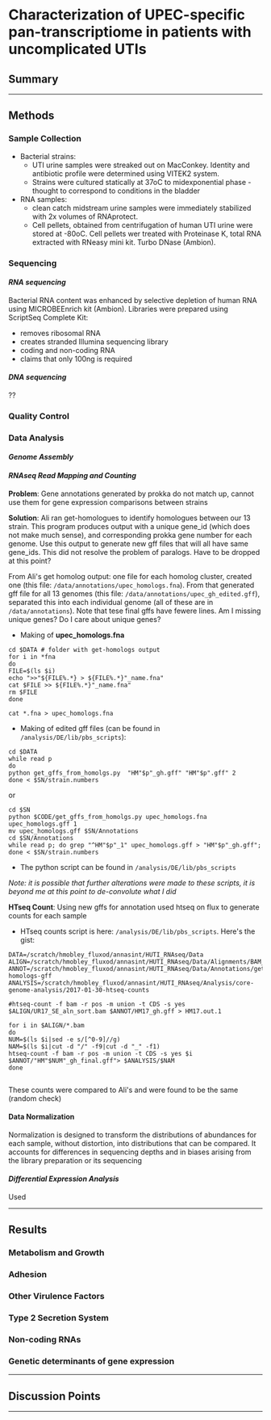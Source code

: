 # Characterization of UPEC-specific pan-transcriptiome in patients with uncomplicated UTIs

## Summary

----------


## Methods

### Sample Collection

* Bacterial strains:
    * UTI urine samples were streaked out on MacConkey. Identity and antibiotic profile were determined using VITEK2 system. 
    * Strains were cultured statically at 37oC to midexponential phase - thought to correspond to conditions in the bladder
* RNA samples: 
    * clean catch midstream urine samples were immediately stabilized with 2x volumes of RNAprotect.
    * Cell pellets, obtained from centrifugation of human UTI urine were stored at -80oC. Cell pellets wer treated with Proteinase K, total RNA extracted with RNeasy mini kit. Turbo DNase (Ambion).

### Sequencing
#### _RNA sequencing_

Bacterial RNA content was enhanced by selective depletion of human RNA using MICROBEEnrich kit (Ambion). Libraries were prepared using ScriptSeq Complete Kit:

  * removes ribosomal RNA 
  * creates stranded Illumina sequencing library
  * coding and non-coding RNA
  * claims that only 100ng is required



#### _DNA sequencing_

??


### Quality Control


### Data Analysis
#### _Genome Assembly_
#### _RNAseq Read Mapping and Counting_

**Problem**: Gene annotations generated by prokka do not match up, cannot use them for gene expression comparisons between strains

**Solution**: Ali ran get-homologues to identify homologues between our 13 strain. This program produces output with a unique gene_id (which does not make much sense), and corresponding prokka gene number for each genome. Use this output to generate new gff files that will all have same gene_ids. This did not resolve the problem of paralogs. Have to be dropped at this point?

From Ali's get homolog output: one file for each homolog cluster, created one (this file: `/data/annotations/upec_homologs.fna`). From that generated gff file for all 13 genomes (this file: `/data/annotations/upec_gh_edited.gff`), separated this into each individual genome (all of these are in `/data/annotations`). Note that tese final gffs have fewere lines. Am I missing unique genes? Do I care about unique genes?

* Making of **upec_homologs.fna**

```
cd $DATA # folder with get-homologs output
for i in *fna
do 
FILE=$(ls $i)
echo ">>"${FILE%.*} > ${FILE%.*}"_name.fna"
cat $FILE >> ${FILE%.*}"_name.fna"
rm $FILE
done

cat *.fna > upec_homologs.fna

```

* Making of edited gff files (can be found in `/analysis/DE/lib/pbs_scripts`):

```
cd $DATA
while read p
do
python get_gffs_from_homolgs.py  "HM"$p"_gh.gff" "HM"$p".gff" 2
done < $SN/strain.numbers

```

or

```
cd $SN
python $CODE/get_gffs_from_homolgs.py upec_homologs.fna upec_homologs.gff 1
mv upec_homologs.gff $SN/Annotations
cd $SN/Annotations
while read p; do grep "^HM"$p"_1" upec_homologs.gff > "HM"$p"_gh.gff"; done < $SN/strain.numbers
```

* The python script can be found in `/analysis/DE/lib/pbs_scripts`


*Note: it is possible that further alterations were made to these scripts, it is beyond me at this point to de-convolute what I did*



**HTseq Count**: Using new gffs for annotation used htseq on flux to generate counts for each sample

* HTseq counts script is here: `/analysis/DE/lib/pbs_scripts`. Here's the gist:

```
DATA=/scratch/hmobley_fluxod/annasint/HUTI_RNAseq/Data
ALIGN=/scratch/hmobley_fluxod/annasint/HUTI_RNAseq/Data/Alignments/BAM_by_Position_New_Samples
ANNOT=/scratch/hmobley_fluxod/annasint/HUTI_RNAseq/Data/Annotations/get-homologs-gff
ANALYSIS=/scratch/hmobley_fluxod/annasint/HUTI_RNAseq/Analysis/core-genome-analysis/2017-01-30-htseq-counts

#htseq-count -f bam -r pos -m union -t CDS -s yes $ALIGN/UR17_SE_aln_sort.bam $ANNOT/HM17_gh.gff > HM17.out.1

for i in $ALIGN/*.bam
do
NUM=$(ls $i|sed -e s/[^0-9]//g)
NAM=$(ls $i|cut -d "/" -f9|cut -d "_" -f1)
htseq-count -f bam -r pos -m union -t CDS -s yes $i $ANNOT/"HM"$NUM"_gh_final.gff"> $ANALYSIS/$NAM
done


``` 

These counts were compared to Ali's and were found to be the same (random check)

#### Data Normalization

Normalization is designed to transform the distributions of abundances for each sample, without distortion, into distributions that can be compared.
 It accounts for differences in sequencing depths and in biases arising from the library preparation or its sequencing

#### _Differential Expression Analysis_

Used 





-----------

## Results

### Metabolism and Growth
### Adhesion
### Other Virulence Factors
### Type 2 Secretion System
### Non-coding RNAs
### Genetic determinants of gene expression

--------

## Discussion Points


-------
